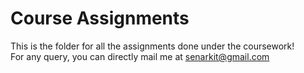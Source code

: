 # Course Assignments <br>
This is the folder for all the assignments done under the coursework! <br>
For any query, you can directly mail me at senarkit@gmail.com